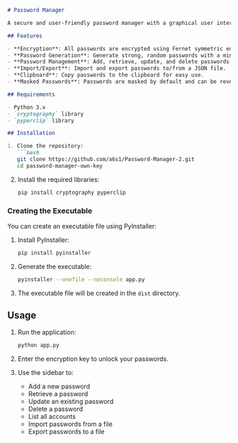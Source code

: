 
```markdown
# Password Manager

A secure and user-friendly password manager with a graphical user interface (GUI) built using Python and `tkinter`. This application allows users to generate, store, retrieve, update, and delete passwords securely using encryption provided by the `cryptography` library.

## Features

- **Encryption**: All passwords are encrypted using Fernet symmetric encryption.
- **Password Generation**: Generate strong, random passwords with a minimum length of 16 characters.
- **Password Management**: Add, retrieve, update, and delete passwords for different accounts.
- **Import/Export**: Import and export passwords to/from a JSON file.
- **Clipboard**: Copy passwords to the clipboard for easy use.
- **Masked Passwords**: Passwords are masked by default and can be revealed temporarily.

## Requirements

- Python 3.x
- `cryptography` library
- `pyperclip` library

## Installation

1. Clone the repository:
   ```bash
   git clone https://github.com/a6s1/Password-Manager-2.git
   cd password-manager-own-key
   ```

2. Install the required libraries:
   ```bash
   pip install cryptography pyperclip
   ```
### Creating the Executable

You can create an executable file using PyInstaller:

1. Install PyInstaller:

    ```sh
    pip install pyinstaller
    ```

2. Generate the executable:

    ```sh
    pyinstaller --onefile --noconsole app.py
    ```

3. The executable file will be created in the `dist` directory.

## Usage

1. Run the application:
   ```bash
   python app.py
   ```

2. Enter the encryption key to unlock your passwords.

3. Use the sidebar to:
   - Add a new password
   - Retrieve a password
   - Update an existing password
   - Delete a password
   - List all accounts
   - Import passwords from a file
   - Export passwords to a file


```
